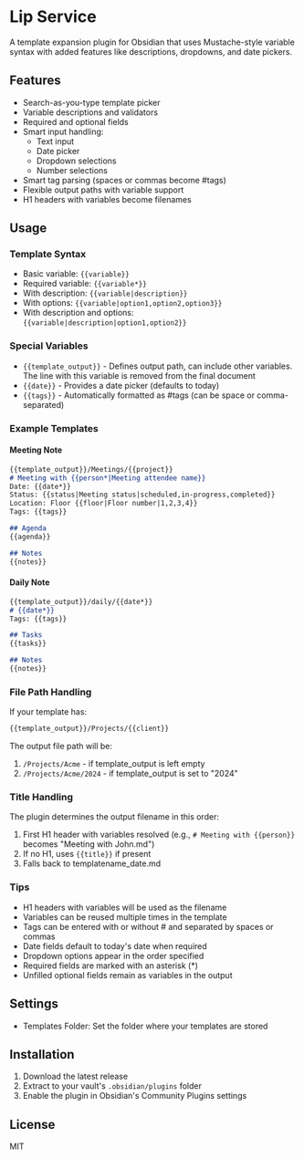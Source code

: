 # Lip Service

A template expansion plugin for Obsidian that uses Mustache-style variable syntax with added features like descriptions, dropdowns, and date pickers.

## Features
- Search-as-you-type template picker
- Variable descriptions and validators
- Required and optional fields
- Smart input handling:
  - Text input
  - Date picker
  - Dropdown selections
  - Number selections
- Smart tag parsing (spaces or commas become #tags)
- Flexible output paths with variable support
- H1 headers with variables become filenames

## Usage

### Template Syntax
- Basic variable: `{{variable}}`
- Required variable: `{{variable*}}`
- With description: `{{variable|description}}`
- With options: `{{variable|option1,option2,option3}}`
- With description and options: `{{variable|description|option1,option2}}`

### Special Variables
- `{{template_output}}` - Defines output path, can include other variables. The line with this variable is removed from the final document
- `{{date}}` - Provides a date picker (defaults to today)
- `{{tags}}` - Automatically formatted as #tags (can be space or comma-separated)

### Example Templates

#### Meeting Note
```markdown
{{template_output}}/Meetings/{{project}}
# Meeting with {{person*|Meeting attendee name}}
Date: {{date*}}
Status: {{status|Meeting status|scheduled,in-progress,completed}}
Location: Floor {{floor|Floor number|1,2,3,4}}
Tags: {{tags}}

## Agenda
{{agenda}}

## Notes
{{notes}}
```

#### Daily Note
```markdown
{{template_output}}/daily/{{date*}}
# {{date*}}
Tags: {{tags}}

## Tasks
{{tasks}}

## Notes
{{notes}}
```

### File Path Handling

If your template has:
```markdown
{{template_output}}/Projects/{{client}}
```

The output file path will be:
1. `/Projects/Acme` - if template_output is left empty
2. `/Projects/Acme/2024` - if template_output is set to "2024"

### Title Handling

The plugin determines the output filename in this order:
1. First H1 header with variables resolved (e.g., `# Meeting with {{person}}` becomes "Meeting with John.md")
2. If no H1, uses `{{title}}` if present
3. Falls back to templatename_date.md

### Tips
- H1 headers with variables will be used as the filename
- Variables can be reused multiple times in the template
- Tags can be entered with or without # and separated by spaces or commas
- Date fields default to today's date when required
- Dropdown options appear in the order specified
- Required fields are marked with an asterisk (*)
- Unfilled optional fields remain as variables in the output

## Settings
- Templates Folder: Set the folder where your templates are stored

## Installation
1. Download the latest release
2. Extract to your vault's `.obsidian/plugins` folder
3. Enable the plugin in Obsidian's Community Plugins settings

## License
MIT
